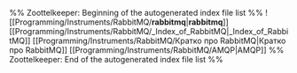 %% Zoottelkeeper: Beginning of the autogenerated index file list  %%
 ![[Programming/Instruments/RabbitMQ/__rabbitmq__|__rabbitmq__]]
 [[Programming/Instruments/RabbitMQ/_Index_of_RabbitMQ|_Index_of_RabbitMQ]]
 [[Programming/Instruments/RabbitMQ/Кратко про RabbitMQ|Кратко про RabbitMQ]]
 [[Programming/Instruments/RabbitMQ/AMQP|AMQP]]
%% Zoottelkeeper: End of the autogenerated index file list  %%
